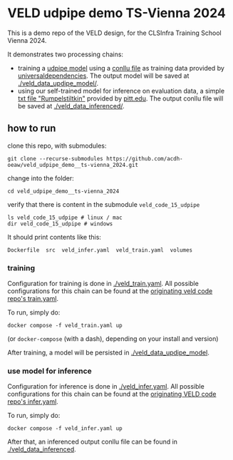 
# VELD udpipe demo TS-Vienna 2024

This is a demo repo of the VELD design, for the CLSInfra Training School Vienna 2024.

It demonstrates two processing chains: 
- training a [udpipe model](https://lindat.mff.cuni.cz/services/udpipe/) using a [conllu
  file](./veld_data_training/en_ewt-ud.conllu) as training data provided by
[universaldependencies](https://github.com/UniversalDependencies/UD_English-EWT/tree/master). The
output model will be saved at [./veld_data_updipe_model/](./veld_data_updipe_model/).
- using our self-trained model for inference on evaluation data, a simple [txt file
  "Rumpelstiltkin"](./veld_data_eval/rumpelstiltskin.txt) provided by
[pitt.edu](https://sites.pitt.edu/~dash/grimm055.html). The output conllu file will be saved at
[./veld_data_inferenced/](./veld_data_inferenced/).

## how to run

clone this repo, with submodules:
```
git clone --recurse-submodules https://github.com/acdh-oeaw/veld_udpipe_demo__ts-vienna_2024.git
```

change into the folder:
```
cd veld_udpipe_demo__ts-vienna_2024
```

verify that there is content in the submodule `veld_code_15_udpipe`
```
ls veld_code_15_udpipe # linux / mac
dir veld_code_15_udpipe # windows
```
It should print contents like this:
```
Dockerfile  src  veld_infer.yaml  veld_train.yaml  volumes
```


### training

Configuration for training is done in [./veld_train.yaml](./veld_train.yaml). All possible
configurations for this chain can be found at the [originating veld code repo's train.yaml](https://github.com/acdh-oeaw/veld_code_15_udpipe/blob/main/veld_train.yaml).

To run, simply do:
```
docker compose -f veld_train.yaml up
```
(or `docker-compose` (with a dash), depending on your install and version)

After training, a model will be persisted in [./veld_data_updipe_model](./veld_data_updipe_model/).

### use model for inference

Configuration for inference is done in [./veld_infer.yaml](./veld_infer.yaml). All possible
configurations for this chain can be found at the [originating VELD code repo's infer.yaml](https://github.com/acdh-oeaw/veld_code_15_udpipe/blob/main/veld_infer.yaml).

To run, simply do:
```
docker compose -f veld_infer.yaml up
```

After that, an inferenced output conllu file can be found in
[./veld_data_inferenced](./veld_data_inferenced/).

